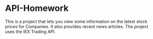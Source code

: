 # API-Homework
This is a project that lets you view some information on the latest stock prices for Companies. It also provides recent news articles. The project uses the IEX Trading API.
